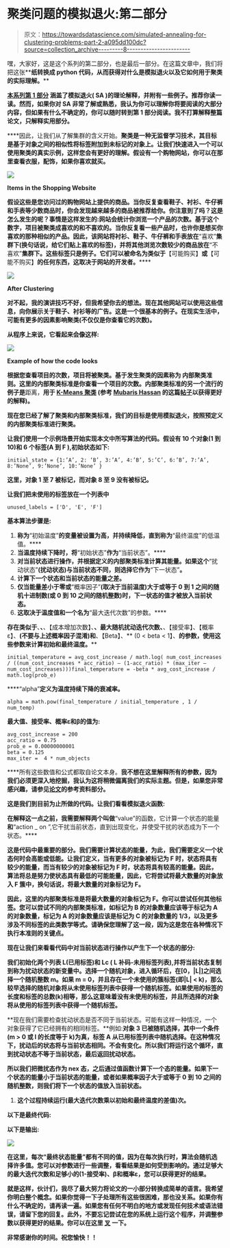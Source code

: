 # 聚类问题的模拟退火:第二部分

> 原文：<https://towardsdatascience.com/simulated-annealing-for-clustering-problems-part-2-a095dd100dc?source=collection_archive---------8----------------------->

嘿，大家好，这是这个系列的第二部分，也是最后一部分。在这篇文章中，我们将把这张**[](https://github.com/nvinayvarma189/Research-Papers-To-Code/blob/master/SA%20for%20clustering/1-s2.0-003132039290088Z-main.pdf)**纸转换成 python 代码，从而获得对什么是模拟退火以及它如何用于聚类的实际理解。****

****[**本系列第 1 部分**](/simulated-annealing-for-clustering-problems-part-1-3fa8994a3ebb) 涵盖了模拟退火( **SA** )的理论解释，并附有一些例子。推荐你读一读。然而，如果你对 SA 非常了解或熟悉，我认为你可以理解你将要阅读的大部分内容，但如果有什么不确定的，你可以随时转到第 1 部分阅读。我不打算解释整篇论文，只解释实用部分。****

****因此，让我们从了解集群的含义开始。**聚类是一种无监督学习技术，其目标是基于对象之间的相似性将标签附加到未标记的对象上。**让我们快速进入一个可以使用聚类的真实示例，这样您会有更好的理解。假设有一个购物网站，你可以在那里查看衣服，配饰，如果你喜欢就买。****

****![](img/8f77488ab2b106d1c42e29b092d36cfd.png)****

****Items in the Shopping Website****

****假设这些是您访问过的购物网站上提供的商品。当你反复查看鞋子、衬衫、牛仔裤和手表等少数商品时，你会发现越来越多的商品被推荐给你。你注意到了吗？这是怎么发生的呢？**事情是这样发生的:**网站会统计你浏览一个产品的次数。基于这个数字，项目被聚类成喜欢的**和不喜欢**的**。当你反复看一些产品时，也许你是想买你喜欢的那种相似的产品。因此，该网站将衬衫、鞋子、牛仔裤和手表放在**“喜欢”**集群下(换句话说，给它们贴上喜欢的标签)，并将其他浏览次数较少的商品放在**“不喜欢”**集群下。这些标签只是例子。它们可以被命名为类似于**【可能购买】**或**【可能不购买】**的任何东西，这取决于网站的开发者。******

**![](img/fceff32b0de7e6d5829cd82ee29d0a6a.png)**

**After Clustering**

**对不起，我的演讲技巧不好，但我希望你去的想法。现在其他网站可以使用这些信息，向你展示关于鞋子、衬衫等的广告。这是一个很基本的例子。在现实生活中，可能有更多的因素影响聚类(不仅仅是你查看它的次数)。**

**从程序上来说，它看起来会像这样:**

**![](img/b2405122853e36c3e4f12821c7f25298.png)**

**Example of how the code looks**

**根据您查看项目的次数，项目将被聚类。**基于发生聚类的因素称为** **内部聚类准则**。这里的内部聚类标准是你查看一个项目的次数。内部聚类标准的另一个流行的例子是**距离，**用于 [**K-Means 聚类**](https://en.wikipedia.org/wiki/K-means_clustering) (参考 [Mubaris Hassan](https://medium.com/u/eaa3b28b4560?source=post_page-----a095dd100dc--------------------------------) 的这篇[帖子](https://mubaris.com/posts/kmeans-clustering/)以获得更好的解释)。**

**现在您已经了解了聚类和内部聚类标准，**我们的目标是使用模拟退火，按照预定义的内部聚类标准进行聚类。****

**让我们使用一个示例场景开始实现本文中所写算法的代码。假设有 10 个对象(1 到 10)和 6 个标签(A 到 F ),初始状态如下:**

```
initial_state = {1:’A’, 2: ‘B’, 3:’A’, 4:’B’, 5:’C’, 6:’B’, 7:’A’, 8:’None’, 9:’None’, 10:’None’ }
```

**这里，对象 1 至 7 被标记，而对象 8 至 9 没有被标记。**

**让我们把未使用的标签放在一个列表中**

```
unused_labels = ['D', 'E', 'F']
```

****基本算法步骤是:****

1.  **称为**“初始温度”**的变量被设置为高，并持续降低，直到称为**“最终温度”的低温值。****
2.  **当温度持续下降时，将**“初始状态”**作为**“当前状态”。****
3.  **对当前状态进行操作，并根据定义的内部聚类标准计算其能量。如果这个**“扰动状态”**(扰动状态)与当前状态不同，则选择它作为**“下一状态”**。**
4.  **计算下一个状态和当前状态的能量之差。**
5.  **仅当能量差小于零或**“概率因子”**(取决于当前温度)大于或等于 0 到 1 之间的随机十进制数(或 0 到 10 之间的随机整数)时，下一状态的值才被放入当前状态。**
6.  **这取决于温度值和一个名为**“最大迭代次数”的参数。****

**存在类似于**、**、**、【成本增加次数】、**、最大随机扰动迭代次数、**、【接受率】、【概率ε】、**(不要与上述概率因子混淆)和**、【Beta】、** (0 < beta < 1】、**的参数，使用这些参数来计算初始和最终温度。****

```
initial_temperature = avg_cost_increase / math.log( num_cost_increases / ((num_cost_increases * acc_ratio) — (1-acc_ratio) * (max_iter — num_cost_increases)))final_temperature = -beta * avg_cost_increase / math.log(prob_e)
```

****“alpha”**定义为温度持续下降的衰减率。**

```
alpha = math.pow(final_temperature / initial_temperature , 1 / num_temp)
```

**最大值、接受率、概率ε和β的值为:**

```
avg_cost_increase = 200
acc_ratio = 0.75 
prob_e = 0.00000000001
beta = 0.125
max_iter =  4 * num_objects
```

****所有这些数值和公式都取自论文本身。**我不想在这里解释所有的参数，因为我们必须更深入地挖掘，我认为这将稍微偏离我们的实际主题。但是，如果您非常感兴趣，请参见[论文](http://www.derczynski.com/sheffield/papers/archive/1-s2.0-003132039290088Z-main.pdf)的参考资料部分。**

**这是我们到目前为止所做的代码。让我们看看模拟退火函数:**

**在解释这一点之前，我需要解释两个叫做**“value”的函数，它计算一个状态的能量**和**“action _ on ”,它干扰当前状态，直到出现变化，并使受干扰的状态成为下一个状态。****

**这是代码中最重要的部分。我们需要计算状态的能量，为此，我们需要定义一个状态何时会高能或低能。**让我们定义，当有更多的对象被标记为 F 时，状态将具有较少的能量，而当有较少的对象被标记为 F 时，状态将具有较高的能量。因此，算法将总是努力使状态具有最低的可能能量，因此，它将尝试将最大数量的对象放入 F 簇中，换句话说，将最大数量的对象标记为 F。****

****因此，这里的内部聚类标准是将最大数量的对象标记为 F。你可以尝试任何其他标签。您可以尝试不同的内部聚类标准，如标记为 B 的对象数量应该等于标记为 A 的对象数量，标记为 A 的对象数量应该是标记为 C 的对象数量的 1/3，以及更多涉及不同标签的此类数学等式。请确保您理解了这一段，因为这是您在各种情况下执行本准则的关键点。****

**现在让我们来看看代码中对当前状态进行操作以产生下一个状态的部分:**

**我们初始化两个列表 L(已用标签)和 Lc ( L 补码-未用标签列表),并将当前状态复制到称为扰动状态的新变量中。选择一个随机对象，进入循环后，在[0，|L|]之间选择一个随机整数 m。如果 m = 0，并且存在一个未使用的簇标签(即|L| < k)，那么较早选择的随机对象将从未使用标签列表中获得一个随机标签。如果使用的标签的长度和标签的总数(k)相等，那么这意味着没有未使用的标签，并且所选择的对象将从使用的标签列表中获得一个随机标签。**

**现在我们需要检查扰动状态是否不同于当前状态。可能有这样一种情况，一个对象获得了它已经拥有的相同标签。**例如:**对象 3 已被随机选择，其中一个条件(m > 0 或 l 的长度等于 k)为真，标签 A 从已用标签列表中随机选择。**在这种情况下，扰动后的状态将与当前状态相同。不会有变化。所以我们将运行这个循环，直到扰动状态不等于当前状态，最后返回扰动状态。****

****所以我们把微扰态作为 nex 态，之后通过值函数计算下一个态的能量。如果下一个状态的能量小于当前状态的能量，或者如果概率因子大于或等于 0 到 10 之间的随机整数，则我们将下一个状态的值放入当前状态。****

1.  **这个过程持续运行(最大迭代次数乘以初始和最终温度的差值)次。**

**以下是最终代码:**

**以下是输出:**

**![](img/fbf7b97734741634167086479aff6c8e.png)**

**在这里，每次“最终状态能量”都有不同的值，因为在每次执行时，算法会随机选择许多值。您可以对参数进行一些调整，看看结果是如何受到影响的。**通过足够大的最大迭代次数和足够小的(1-接受率)、β和概率ε，您可以获得更好的结果。****

**就是这样，伙计们，我尽了最大努力将论文的一小部分转换成简单的语言。我希望你明白整个概念。如果你觉得一下子处理所有这些很困难，那也没关系。如果你有什么不确定的，请再读一遍。**如果您有任何不明白的地方或发现任何技术或语法错误，请留下您的回复。此外，不要忘记尝试在您的系统上运行这个程序，并调整参数以获得更好的结果。你可以在这里** [**叉**](https://github.com/nvinayvarma189/Research-Papers-To-Code) **一下。****

**非常感谢你的时间。祝您愉快！！**